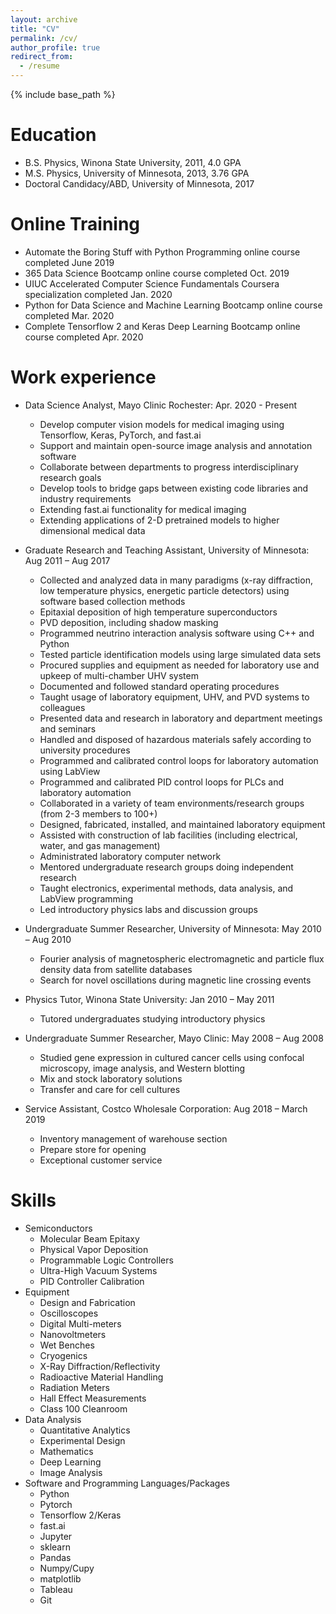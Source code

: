 ```yaml
---
layout: archive
title: "CV"
permalink: /cv/
author_profile: true
redirect_from:
  - /resume
---
```


{% include base_path %}

Education
======
* B.S. Physics, Winona State University, 2011, 4.0 GPA
* M.S. Physics, University of Minnesota, 2013, 3.76 GPA
* Doctoral Candidacy/ABD, University of Minnesota, 2017

Online Training
======
* Automate the Boring Stuff with Python Programming online course completed June 2019
* 365 Data Science Bootcamp online course completed Oct. 2019
* UIUC Accelerated Computer Science Fundamentals Coursera specialization completed Jan. 2020
* Python for Data Science and Machine Learning Bootcamp online course completed Mar. 2020
* Complete Tensorflow 2 and Keras Deep Learning Bootcamp online course completed Apr. 2020

Work experience
======
* Data Science Analyst, Mayo Clinic Rochester: Apr. 2020 - Present
    * Develop computer vision models for medical imaging using Tensorflow, Keras, PyTorch, and fast.ai
    * Support and maintain open-source image analysis and annotation software
    * Collaborate between departments to progress interdisciplinary research goals
    * Develop tools to bridge gaps between existing code libraries and industry requirements
    * Extending fast.ai functionality for medical imaging
    * Extending applications of 2-D pretrained models to higher dimensional medical data

* Graduate Research and Teaching Assistant, University of Minnesota: Aug 2011 – Aug 2017
    * Collected and analyzed data in many paradigms (x-ray diffraction, low temperature physics, energetic particle detectors) using software based collection methods
    * Epitaxial deposition of high temperature superconductors
    * PVD deposition, including shadow masking
    * Programmed neutrino interaction analysis software using C++ and Python
    * Tested particle identification models using large simulated data sets
    * Procured supplies and equipment as needed for laboratory use and upkeep of multi-chamber UHV system
    * Documented and followed standard operating procedures
    * Taught usage of laboratory equipment, UHV, and PVD systems to colleagues
    * Presented data and research in laboratory and department meetings and seminars
    * Handled and disposed of hazardous materials safely according to university procedures
    * Programmed and calibrated control loops for laboratory automation using LabView
    * Programmed and calibrated PID control loops for PLCs and laboratory automation
    * Collaborated in a variety of team environments/research groups (from 2-3 members to 100+)
    * Designed, fabricated, installed, and maintained laboratory equipment
    * Assisted with construction of lab facilities (including electrical, water, and gas management)
    * Administrated laboratory computer network
    * Mentored undergraduate research groups doing independent research
    * Taught electronics, experimental methods, data analysis, and LabView programming
    * Led introductory physics labs and discussion groups
    
* Undergraduate Summer Researcher, University of Minnesota: May 2010 – Aug 2010
    * Fourier analysis of magnetospheric electromagnetic and particle flux density data from satellite databases
    * Search for novel oscillations during magnetic line crossing events

* Physics Tutor, Winona State University: Jan 2010 – May 2011
    * Tutored undergraduates studying introductory physics

* Undergraduate Summer Researcher, Mayo Clinic: May 2008 – Aug 2008
    * Studied gene expression in cultured cancer cells using confocal microscopy, image analysis, and Western blotting
    * Mix and stock laboratory solutions
    * Transfer and care for cell cultures

* Service Assistant, Costco Wholesale Corporation: Aug 2018 – March 2019
    * Inventory management of warehouse section
    * Prepare store for opening
    * Exceptional customer service
  
Skills
======
* Semiconductors
  * Molecular Beam Epitaxy
  * Physical Vapor Deposition
  * Programmable Logic Controllers
  * Ultra-High Vacuum Systems
  * PID Controller Calibration
* Equipment
  * Design and Fabrication
  * Oscilloscopes
  * Digital Multi-meters
  * Nanovoltmeters
  * Wet Benches
  * Cryogenics
  * X-Ray Diffraction/Reflectivity
  * Radioactive Material Handling
  * Radiation Meters
  * Hall Effect Measurements
  * Class 100 Cleanroom
* Data Analysis
  * Quantitative Analytics
  * Experimental Design
  * Mathematics
  * Deep Learning
  * Image Analysis
* Software and Programming Languages/Packages
  * Python
  * Pytorch
  * Tensorflow 2/Keras
  * fast.ai
  * Jupyter
  * sklearn
  * Pandas
  * Numpy/Cupy
  * matplotlib
  * Tableau
  * Git
